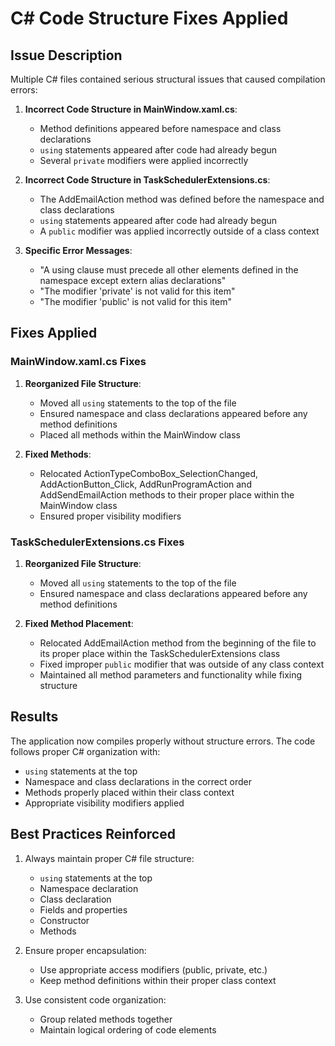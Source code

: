 # C# Code Structure Fixes Applied

## Issue Description

Multiple C# files contained serious structural issues that caused compilation errors:

1. **Incorrect Code Structure in MainWindow.xaml.cs**:
   - Method definitions appeared before namespace and class declarations
   - `using` statements appeared after code had already begun
   - Several `private` modifiers were applied incorrectly

2. **Incorrect Code Structure in TaskSchedulerExtensions.cs**:
   - The AddEmailAction method was defined before the namespace and class declarations
   - `using` statements appeared after code had already begun
   - A `public` modifier was applied incorrectly outside of a class context

3. **Specific Error Messages**:
   - "A using clause must precede all other elements defined in the namespace except extern alias declarations"
   - "The modifier 'private' is not valid for this item"
   - "The modifier 'public' is not valid for this item"

## Fixes Applied

### MainWindow.xaml.cs Fixes
1. **Reorganized File Structure**:
   - Moved all `using` statements to the top of the file
   - Ensured namespace and class declarations appeared before any method definitions
   - Placed all methods within the MainWindow class

2. **Fixed Methods**:
   - Relocated ActionTypeComboBox_SelectionChanged, AddActionButton_Click, AddRunProgramAction and AddSendEmailAction methods to their proper place within the MainWindow class
   - Ensured proper visibility modifiers

### TaskSchedulerExtensions.cs Fixes
1. **Reorganized File Structure**:
   - Moved all `using` statements to the top of the file
   - Ensured namespace and class declarations appeared before any method definitions

2. **Fixed Method Placement**:
   - Relocated AddEmailAction method from the beginning of the file to its proper place within the TaskSchedulerExtensions class
   - Fixed improper `public` modifier that was outside of any class context
   - Maintained all method parameters and functionality while fixing structure

## Results

The application now compiles properly without structure errors. The code follows proper C# organization with:
- `using` statements at the top
- Namespace and class declarations in the correct order
- Methods properly placed within their class context
- Appropriate visibility modifiers applied

## Best Practices Reinforced

1. Always maintain proper C# file structure:
   - `using` statements at the top
   - Namespace declaration
   - Class declaration
   - Fields and properties
   - Constructor
   - Methods

2. Ensure proper encapsulation:
   - Use appropriate access modifiers (public, private, etc.)
   - Keep method definitions within their proper class context

3. Use consistent code organization:
   - Group related methods together
   - Maintain logical ordering of code elements
